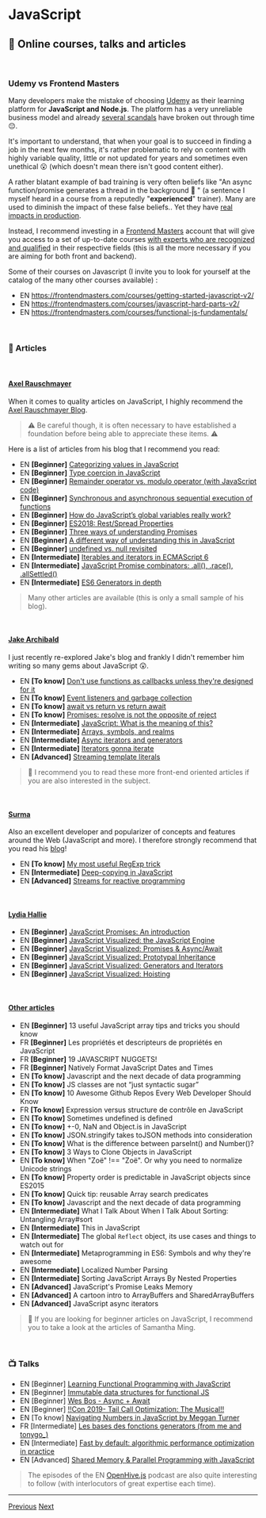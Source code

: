 # JavaScript

## 🌌 Online courses, talks and articles

&nbsp;
### Udemy vs Frontend Masters

Many developers make the mistake of choosing [Udemy](https://www.udemy.com/) as their learning platform for **JavaScript and Node.js**. The platform has a very unreliable business model and already [several scandals](https://www.troyhunt.com/the-piracy-paradox-at-udemy/) have broken out through time 😔.

It's important to understand, that when your goal is to succeed in finding a job in the next few months, it's rather problematic to rely on content with highly variable quality, little or not updated for years and sometimes even unethical 😮 (which doesn't mean there isn't good content either).

A rather blatant example of bad training is very often beliefs like "An async function/promise generates a thread in the background 💩 " (a sentence I myself heard in a course from a reputedly "**experienced**" trainer). Many are used to diminish the impact of these false beliefs.. Yet they have [real impacts in production](https://www.youtube.com/watch?v=XV-u_Ow47s0).

Instead, I recommend investing in a [Frontend Masters](https://frontendmasters.com/) account that will give you access to a set of up-to-date courses [with experts who are recognized and qualified](https://frontendmasters.com/teachers/) in their respective fields (this is all the more necessary if you are aiming for both front and backend).

Some of their courses on Javascript (I invite you to look for yourself at the catalog of the many other courses available) :

- EN https://frontendmasters.com/courses/getting-started-javascript-v2/ 
- EN https://frontendmasters.com/courses/javascript-hard-parts-v2/
- EN https://frontendmasters.com/courses/functional-js-fundamentals/ 

&nbsp;
### 📄 Articles

&nbsp;
#### <u>Axel Rauschmayer</u>

When it comes to quality articles on JavaScript, I highly recommend the [Axel Rauschmayer Blog](https://2ality.com/).

> ⚠️ Be careful though, it is often necessary to have established a foundation before being able to appreciate these items. ⚠️


Here is a list of articles from his blog that I recommend you read:

- EN **[Beginner]** [Categorizing values in JavaScript](https://2ality.com/2013/01/categorizing-values.html)
- EN **[Beginner]** [Type coercion in JavaScript](https://2ality.com/2019/10/type-coercion.html)
- EN **[Beginner]** [Remainder operator vs. modulo operator (with JavaScript code)](https://2ality.com/2019/08/remainder-vs-modulo.html)
- EN **[Beginner]** [Synchronous and asynchronous sequential execution of functions](https://2ality.com/2015/11/sequential-execution.html)
- EN **[Beginner]** [How do JavaScript’s global variables really work?](https://2ality.com/2019/07/global-scope.html)
- EN **[Beginner]** [ES2018: Rest/Spread Properties](https://2ality.com/2016/10/rest-spread-properties.html)
- EN **[Beginner]** [Three ways of understanding Promises](https://2ality.com/2016/10/understanding-promises.html)
- EN **[Beginner]** [A different way of understanding this in JavaScript](https://2ality.com/2017/12/alternate-this.html)
- EN **[Beginner]** [undefined vs. null revisited](https://2ality.com/2021/01/undefined-null-revisited.html)
- EN **[Intermediate]** [Iterables and iterators in ECMAScript 6](https://2ality.com/2015/02/es6-iteration.html)
- EN **[Intermediate]** [JavaScript Promise combinators: .all(), .race(), .allSettled()](https://2ality.com/2019/08/promise-combinators.html)
- EN **[Intermediate]** [ES6 Generators in depth](https://2ality.com/2015/03/es6-generators.html)

> Many other articles are available (this is only a small sample of his blog).

&nbsp;
#### <u>Jake Archibald</u>

I just recently re-explored Jake's blog and frankly I didn't remember him writing so many gems about JavaScript 😲.

- EN **[To know]** [Don't use functions as callbacks unless they're designed for it](https://jakearchibald.com/2021/function-callback-risks/)
- EN **[To know]** [Event listeners and garbage collection](https://jakearchibald.com/2020/events-and-gc/)
- EN **[To know]** [await vs return vs return await](https://jakearchibald.com/2017/await-vs-return-vs-return-await/)
- EN **[To know]** [Promises: resolve is not the opposite of reject](https://jakearchibald.com/2014/resolve-not-opposite-of-reject/)
- EN **[Intermediate]** [JavaScript: What is the meaning of this?](https://web.dev/javascript-this/)
- EN **[Intermediate]** [Arrays, symbols, and realms](https://jakearchibald.com/2017/arrays-symbols-realms/)
- EN **[Intermediate]** [Async iterators and generators](https://jakearchibald.com/2017/async-iterators-and-generators/)
- EN **[Intermediate]** [Iterators gonna iterate](https://jakearchibald.com/2014/iterators-gonna-iterate/)
- EN **[Advanced]** [Streaming template literals](https://jakearchibald.com/2016/streaming-template-literals/)

> 👀 I recommend you to read these more front-end oriented articles if you are also interested in the subject.

&nbsp;
#### <u>Surma</u>

Also an excellent developer and popularizer of concepts and features around the Web (JavaScript and more). I therefore strongly recommend that you read his [blog](https://surma.dev/things/index.html)!

- EN **[To know]** [My most useful RegExp trick](https://surma.dev/things/regexp-quote/index.html)
- EN **[Intermediate]** [Deep-copying in JavaScript](https://surma.dev/things/deep-copy/index.html)
- EN **[Advanced]** [Streams for reactive programming](https://surma.dev/things/streams-for-reactive-programming/index.html)

&nbsp;
#### <u>Lydia Hallie</u>

- EN **[Beginner]** [JavaScript Promises: An introduction](https://web.dev/promises/)
- EN **[Beginner]** [JavaScript Visualized: the JavaScript Engine](https://dev.to/lydiahallie/javascript-visualized-the-javascript-engine-4cdf)
- EN **[Beginner]** [JavaScript Visualized: Promises & Async/Await](https://dev.to/lydiahallie/javascript-visualized-promises-async-await-5gke)
- EN **[Beginner]** [JavaScript Visualized: Prototypal Inheritance](https://dev.to/lydiahallie/javascript-visualized-prototypal-inheritance-47co)
- EN **[Beginner]** [JavaScript Visualized: Generators and Iterators](https://dev.to/lydiahallie/javascript-visualized-generators-and-iterators-e36)
- EN **[Beginner]** [JavaScript Visualized: Hoisting](https://dev.to/lydiahallie/javascript-visualized-hoisting-478h)


&nbsp;
#### <u>Other articles</u>

- EN  **[Beginner]** 13 useful JavaScript array tips and tricks you should know
- FR  **[Beginner]** Les propriétés et descripteurs de propriétés en JavaScript
- FR  **[Beginner]** 19 JAVASCRIPT NUGGETS!
- FR  **[Beginner]** Natively Format JavaScript Dates and Times
- EN  **[To know]** Javascript and the next decade of data programming
- EN  **[To know]** JS classes are not “just syntactic sugar”
- EN  **[To know]** 10 Awesome Github Repos Every Web Developer Should Know
- FR  **[To know]** Expression versus structure de contrôle en JavaScript
- EN  **[To know]** Sometimes undefined is defined
- EN  **[To know]** +-0, NaN and Object.is in JavaScript
- EN  **[To know]** JSON.stringify takes toJSON methods into consideration
- EN  **[To know]** What is the difference between parseInt() and Number()?
- EN  **[To know]**  3 Ways to Clone Objects in JavaScript
- EN  **[To know]** When "Zoë" !== "Zoë". Or why you need to normalize Unicode strings
- EN  **[To know]** Property order is predictable in JavaScript objects since ES2015
- EN  **[To know]** Quick tip: reusable Array search predicates
- EN  **[To know]** Javascript and the next decade of data programming
- EN  **[Intermediate]** What I Talk About When I Talk About Sorting: Untangling Array#sort
- EN  **[Intermediate]** This in JavaScript
- EN  **[Intermediate]** The global `Reflect` object, its use cases and things to watch out for
- EN  **[Intermediate]** Metaprogramming in ES6: Symbols and why they're awesome
- EN  **[Intermediate]** Localized Number Parsing
- EN  **[Intermediate]** Sorting JavaScript Arrays By Nested Properties
- EN  **[Advanced]** JavaScript's Promise Leaks Memory
- EN  **[Advanced]** A cartoon intro to ArrayBuffers and SharedArrayBuffers
- EN  **[Advanced]** JavaScript async iterators	

> 👀 If you are looking for beginner articles on JavaScript, I recommend you to take a look at the articles of Samantha Ming.

&nbsp;
### 📺 Talks

- EN  [Beginner] [Learning Functional Programming with JavaScript](https://www.youtube.com/watch?v=e-5obm1G_FY)
- EN  [Beginner] [Immutable data structures for functional JS](https://www.youtube.com/watch?v=Wo0qiGPSV-s)
- EN  [Beginner] [Wes Bos - Async + Await](https://www.youtube.com/watch?v=9YkUCxvaLEk)
- EN  [Beginner] [!!Con 2019- Tail Call Optimization: The Musical!!](https://www.youtube.com/watch?v=-PX0BV9hGZY&feature=youtu.be)
- EN  [To know] [Navigating Numbers in JavaScript by Meggan Turner](https://www.youtube.com/watch?v=4zveh5TzB6U&list=PL37ZVnwpeshEHcw37PA29vZCJRoIER9r3&index=20)
- FR  [Intermediate] [Les bases des fonctions generators (from me and tonygo_)](https://www.youtube.com/watch?v=nrGpYTQW_O0&t=199s)
- EN  [Intermediate] [Fast by default: algorithmic performance optimization in practice](https://www.youtube.com/watch?v=bwA9i6wjfhw&list=PLMW8Xq7bXrG5ifmqyUChS9buBfVnoa3wh&index=3)
- EN  [Advanced] [Shared Memory & Parallel Programming with JavaScript](https://www.youtube.com/watch?v=vvqfmskTIjE&list=PL37ZVnwpeshFmAPr65sU2O5WMs7_CGjs_&index=26)

> The episodes of the EN [OpenHive.js](https://www.youtube.com/watch?v=OPLUfbaOYLQ&list=PL0CdgOSSGlBZZu6UQ8r0kAjf-EfyJTC2u) podcast are also quite interesting to follow (with interlocutors of great expertise each time).

---

[Previous](./challenge.md)
[Next](./VM.md)
